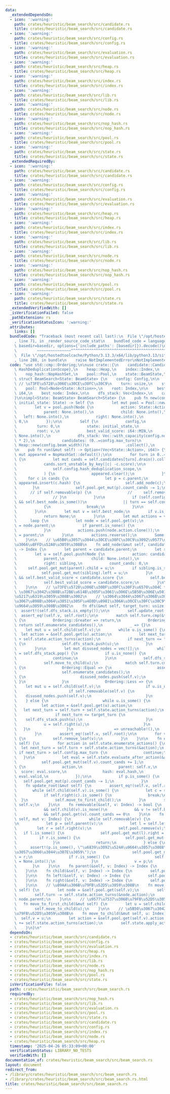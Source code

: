 ```yaml
---
data:
  _extendedDependsOn:
  - icon: ':warning:'
    path: crates/heuristic/beam_search/src/candidate.rs
    title: crates/heuristic/beam_search/src/candidate.rs
  - icon: ':warning:'
    path: crates/heuristic/beam_search/src/config.rs
    title: crates/heuristic/beam_search/src/config.rs
  - icon: ':warning:'
    path: crates/heuristic/beam_search/src/evaluation.rs
    title: crates/heuristic/beam_search/src/evaluation.rs
  - icon: ':warning:'
    path: crates/heuristic/beam_search/src/heap.rs
    title: crates/heuristic/beam_search/src/heap.rs
  - icon: ':warning:'
    path: crates/heuristic/beam_search/src/index.rs
    title: crates/heuristic/beam_search/src/index.rs
  - icon: ':warning:'
    path: crates/heuristic/beam_search/src/lib.rs
    title: crates/heuristic/beam_search/src/lib.rs
  - icon: ':warning:'
    path: crates/heuristic/beam_search/src/node.rs
    title: crates/heuristic/beam_search/src/node.rs
  - icon: ':warning:'
    path: crates/heuristic/beam_search/src/nop_hash.rs
    title: crates/heuristic/beam_search/src/nop_hash.rs
  - icon: ':warning:'
    path: crates/heuristic/beam_search/src/pool.rs
    title: crates/heuristic/beam_search/src/pool.rs
  - icon: ':warning:'
    path: crates/heuristic/beam_search/src/state.rs
    title: crates/heuristic/beam_search/src/state.rs
  _extendedRequiredBy:
  - icon: ':warning:'
    path: crates/heuristic/beam_search/src/candidate.rs
    title: crates/heuristic/beam_search/src/candidate.rs
  - icon: ':warning:'
    path: crates/heuristic/beam_search/src/config.rs
    title: crates/heuristic/beam_search/src/config.rs
  - icon: ':warning:'
    path: crates/heuristic/beam_search/src/evaluation.rs
    title: crates/heuristic/beam_search/src/evaluation.rs
  - icon: ':warning:'
    path: crates/heuristic/beam_search/src/heap.rs
    title: crates/heuristic/beam_search/src/heap.rs
  - icon: ':warning:'
    path: crates/heuristic/beam_search/src/index.rs
    title: crates/heuristic/beam_search/src/index.rs
  - icon: ':warning:'
    path: crates/heuristic/beam_search/src/lib.rs
    title: crates/heuristic/beam_search/src/lib.rs
  - icon: ':warning:'
    path: crates/heuristic/beam_search/src/node.rs
    title: crates/heuristic/beam_search/src/node.rs
  - icon: ':warning:'
    path: crates/heuristic/beam_search/src/nop_hash.rs
    title: crates/heuristic/beam_search/src/nop_hash.rs
  - icon: ':warning:'
    path: crates/heuristic/beam_search/src/pool.rs
    title: crates/heuristic/beam_search/src/pool.rs
  - icon: ':warning:'
    path: crates/heuristic/beam_search/src/state.rs
    title: crates/heuristic/beam_search/src/state.rs
  _extendedVerifiedWith: []
  _isVerificationFailed: false
  _pathExtension: rs
  _verificationStatusIcon: ':warning:'
  attributes:
    links: []
  bundledCode: "Traceback (most recent call last):\n  File \"/opt/hostedtoolcache/Python/3.13.3/x64/lib/python3.13/site-packages/onlinejudge_verify/documentation/build.py\"\
    , line 71, in _render_source_code_stat\n    bundled_code = language.bundle(stat.path,\
    \ basedir=basedir, options={'include_paths': [basedir]}).decode()\n          \
    \         ~~~~~~~~~~~~~~~^^^^^^^^^^^^^^^^^^^^^^^^^^^^^^^^^^^^^^^^^^^^^^^^^^^^^^^^^^^^^^^^^^\n\
    \  File \"/opt/hostedtoolcache/Python/3.13.3/x64/lib/python3.13/site-packages/onlinejudge_verify/languages/rust.py\"\
    , line 288, in bundle\n    raise NotImplementedError\nNotImplementedError\n"
  code: "use std::cmp::Ordering;\n\nuse crate::{\n    candidate::Candidate,\n    config::{Config,\
    \ HashDeduplicationScope},\n    heap::Heap,\n    index::Index,\n    node::Node,\n\
    \    nop_hash::NopHashSet,\n    pool::Pool,\n    state::BeamState,\n};\n\npub\
    \ struct BeamSearch<State: BeamState> {\n    config: Config,\n\n    v: Index,\
    \ // \u73FE\u5728\u306E\u30CE\u30FC\u30C9\n    turn: usize,\n    state: State,\n\
    \    pool: Pool<Node<State::Action>>,\n    root: Index,\n\n    best_valid_score:\
    \ i64,\n    best_node: Index,\n\n    dfs_stack: Vec<Index>,\n    candidates: Vec<Heap<State::Action>>,\n\
    }\n\nimpl<State: BeamState> BeamSearch<State> {\n    pub fn new(config: Config,\
    \ initial_state: State) -> Self {\n        let mut pool = Pool::new(config.nodes_capacity);\n\
    \        let v = pool.push(Node {\n            action: State::Action::default(),\n\
    \            parent: None.into(),\n            child: None.into(),\n         \
    \   left: None.into(),\n            right: None.into(),\n            count_cands:\
    \ 0,\n        });\n\n        Self {\n            config,\n            v,\n   \
    \         turn: 0,\n            state: initial_state,\n            pool,\n   \
    \         root: v,\n            best_valid_score: i64::MIN,\n            best_node:\
    \ None.into(),\n            dfs_stack: Vec::with_capacity(config.nodes_capacity\
    \ * 2),\n            candidates: (0..=config.max_turn)\n                .map(|_|\
    \ Heap::new(config.beam_width))\n                .collect(),\n        }\n    }\n\
    \n    pub fn run(&mut self) -> Option<(Vec<State::Action>, i64)> {\n        let\
    \ mut appeared = NopHashSet::default();\n\n        for turn in 0..=self.config.max_turn\
    \ {\n            let mut cands = self.candidates[turn].drain().collect::<Vec<_>>();\n\
    \            cands.sort_unstable_by_key(|c| -c.score);\n\n            if matches!(\n\
    \                self.config.hash_deduplication_scope,\n                HashDeduplicationScope::PerTurn\n\
    \            ) {\n                appeared.clear();\n            }\n\n       \
    \     for c in cands {\n                let p = c.parent;\n                if\
    \ appeared.insert(c.hash) {\n                    self.add_node(c);\n         \
    \       }\n                self.pool.get_mut(p).count_cands -= 1;\n          \
    \      // if self.removable(p) {\n                //     self.remove_leaf(p);\n\
    \                // }\n            }\n\n            if (self.config.minimize_turn\
    \ && self.best_node.is_some())\n                || turn == self.config.max_turn\n\
    \            {\n                break;\n            }\n\n            self.dfs(turn);\n\
    \        }\n\n        let mut v = self.best_node;\n        if v.is_none() {\n\
    \            return None;\n        }\n\n        let mut actions = vec![];\n  \
    \      loop {\n            let node = self.pool.get(v);\n            let parent\
    \ = node.parent;\n            if parent.is_none() {\n                break;\n\
    \            }\n            actions.push(node.action.clone());\n            v\
    \ = parent;\n        }\n\n        actions.reverse();\n        Some((actions, self.best_valid_score))\n\
    \    }\n\n    // \u65B0\u3057\u3044\u30CE\u30FC\u30C9\u3092\u9577\u7537\u3068\u3057\
    \u3066\u8FFD\u52A0\u3059\u308B\n    fn add_node(&mut self, candidate: Candidate<State::Action>)\
    \ -> Index {\n        let parent = candidate.parent;\n        let sibling = self.pool.get(parent).child;\n\
    \        let u = self.pool.push(Node {\n            action: candidate.action,\n\
    \            parent,\n            child: None.into(),\n            left: None.into(),\n\
    \            right: sibling,\n            count_cands: 0,\n        });\n\n   \
    \     self.pool.get_mut(parent).child = u;\n        if sibling.is_some() {\n \
    \           self.pool.get_mut(sibling).left = u;\n        }\n        if candidate.valid\
    \ && self.best_valid_score < candidate.score {\n            self.best_node = u;\n\
    \            self.best_valid_score = candidate.score;\n        }\n\n        u\n\
    \    }\n\n    // \u73FE\u5728\u306E\u30BF\u30FC\u30F3\u6570\u304C target_turn\
    \ \u3067\u3042\u308B\u72B6\u614B\u305F\u3061\u306E\u5B50\u306E\u5019\u88DC\u3092\
    \u5217\u6319\u3059\u308B\u3002\n    // \u3064\u3044\u3067\u306B\u3001\u9014\u4E2D\
    \u3067\u898B\u3064\u3051\u305F\u4E0D\u8981\u306A\u30CE\u30FC\u30C9\u3092\u524A\
    \u9664\u3059\u308B\u3002\n    fn dfs(&mut self, target_turn: usize) {\n      \
    \  assert!(self.dfs_stack.is_empty());\n\n        self.update_root();\n      \
    \  assert_eq!(self.v, self.root);\n\n        match self.turn.cmp(&target_turn)\
    \ {\n            Ordering::Greater => return,\n            Ordering::Equal =>\
    \ return self.enumerate_candidates(),\n            _ => {}\n        }\n\n    \
    \    let mut u = self.child(self.v);\n        while u.is_some() {\n          \
    \  let action = &self.pool.get(u).action;\n            let next_turn = self.turn\
    \ + self.state.action_turns(action);\n            if next_turn <= target_turn\
    \ {\n                self.dfs_stack.push(u);\n            }\n            u = self.right(u);\n\
    \        }\n\n        let mut disused_nodes = vec![];\n        while let Some(u)\
    \ = self.dfs_stack.pop() {\n            if u.is_none() {\n                self.move_to_parent();\n\
    \                continue;\n            }\n\n            self.dfs_stack.push(None.into());\n\
    \            self.move_to_child(u);\n            match self.turn.cmp(&target_turn)\
    \ {\n                Ordering::Equal => {\n                    assert!(self.child(self.v).is_none());\n\
    \                    self.enumerate_candidates();\n                    if self.removable(self.v)\
    \ {\n                        disused_nodes.push(self.v);\n                   \
    \ }\n                }\n                Ordering::Less => {\n                \
    \    let mut u = self.child(self.v);\n                    if u.is_none() {\n \
    \                       if self.removable(self.v) {\n                        \
    \    disused_nodes.push(self.v);\n                        }\n                \
    \    } else {\n                        while u.is_some() {\n                 \
    \           let action = &self.pool.get(u).action;\n                         \
    \   let next_turn = self.turn + self.state.action_turns(action);\n           \
    \                 if next_turn <= target_turn {\n                            \
    \    self.dfs_stack.push(u);\n                            }\n                \
    \            u = self.right(u);\n                        }\n                 \
    \   }\n                }\n                _ => unreachable!(),\n            }\n\
    \        }\n        assert_eq!(self.v, self.root);\n\n        for v in disused_nodes\
    \ {\n            self.remove_leaf(v);\n        }\n    }\n\n    fn enumerate_candidates(&mut\
    \ self) {\n        for action in self.state.enumerate_actions() {\n          \
    \  let next_turn = self.turn + self.state.action_turns(&action);\n           \
    \ if next_turn > self.config.max_turn {\n                continue;\n         \
    \   }\n\n            let eval = self.state.evaluate_after_action(&action);\n \
    \           self.pool.get_mut(self.v).count_cands += 1;\n            let p = self.candidates[next_turn].push(Candidate\
    \ {\n                action,\n                parent: self.v,\n              \
    \  score: eval.score,\n                hash: eval.hash,\n                valid:\
    \ eval.valid,\n            });\n\n            if p.is_some() {\n             \
    \   self.pool.get_mut(p).count_cands -= 1;\n            }\n        }\n    }\n\n\
    \    fn update_root(&mut self) {\n        assert_eq!(self.v, self.root);\n\n \
    \       while self.child(self.v).is_some() {\n            let c = self.child(self.v);\n\
    \            if self.right(c).is_some() {\n                break;\n          \
    \  }\n            self.move_to_first_child();\n        }\n        self.root =\
    \ self.v;\n    }\n\n    fn removable(&self, v: Index) -> bool {\n        v.is_some()\n\
    \            && self.child(v).is_none()\n            && v != self.best_node\n\
    \            && self.pool.get(v).count_cands == 0\n    }\n\n    fn remove_leaf(&mut\
    \ self, mut v: Index) {\n        while self.removable(v) {\n            assert!(self.child(v).is_none());\n\
    \n            let p = self.parent(v);\n            let l = self.left(v);\n   \
    \         let r = self.right(v);\n            self.pool.remove(v);\n         \
    \   if l.is_some() {\n                self.pool.get_mut(l).right = r;\n      \
    \          if r.is_some() {\n                    self.pool.get_mut(r).left = l;\n\
    \                }\n                return;\n            } else {\n          \
    \      assert!(p.is_some(), \"\u6839\u3092\u524A\u9664\u3057\u3088\u3046\u3068\
    \u3057\u3066\u3044\u307E\u3059\");\n                self.pool.get_mut(p).child\
    \ = r;\n                if r.is_some() {\n                    self.pool.get_mut(r).left\
    \ = None.into();\n                }\n                v = p;\n            }\n \
    \       }\n    }\n\n    fn parent(&self, v: Index) -> Index {\n        self.pool.get(v).parent\n\
    \    }\n\n    fn child(&self, v: Index) -> Index {\n        self.pool.get(v).child\n\
    \    }\n\n    fn left(&self, v: Index) -> Index {\n        self.pool.get(v).left\n\
    \    }\n\n    fn right(&self, v: Index) -> Index {\n        self.pool.get(v).right\n\
    \    }\n\n    // \u89AA\u306B\u79FB\u52D5\u3059\u308B\n    fn move_to_parent(&mut\
    \ self) {\n        let node = &self.pool.get(self.v);\n        self.state.revert_action(&node.action);\n\
    \        self.turn -= self.state.action_turns(&node.action);\n        self.v =\
    \ node.parent;\n    }\n\n    // \u9577\u7537\u306B\u79FB\u52D5\u3059\u308B\n \
    \   fn move_to_first_child(&mut self) {\n        let u = self.child(self.v);\n\
    \        self.move_to_child(u);\n    }\n\n    // \u5B50\u3067\u3042\u308B u \u306B\
    \u79FB\u52D5\u3059\u308B\n    fn move_to_child(&mut self, u: Index) {\n      \
    \  self.v = u;\n        let action = &self.pool.get(self.v).action;\n        self.turn\
    \ += self.state.action_turns(action);\n        self.state.apply_action(action);\n\
    \    }\n}\n"
  dependsOn:
  - crates/heuristic/beam_search/src/candidate.rs
  - crates/heuristic/beam_search/src/config.rs
  - crates/heuristic/beam_search/src/evaluation.rs
  - crates/heuristic/beam_search/src/heap.rs
  - crates/heuristic/beam_search/src/index.rs
  - crates/heuristic/beam_search/src/lib.rs
  - crates/heuristic/beam_search/src/node.rs
  - crates/heuristic/beam_search/src/nop_hash.rs
  - crates/heuristic/beam_search/src/pool.rs
  - crates/heuristic/beam_search/src/state.rs
  isVerificationFile: false
  path: crates/heuristic/beam_search/src/beam_search.rs
  requiredBy:
  - crates/heuristic/beam_search/src/nop_hash.rs
  - crates/heuristic/beam_search/src/lib.rs
  - crates/heuristic/beam_search/src/evaluation.rs
  - crates/heuristic/beam_search/src/pool.rs
  - crates/heuristic/beam_search/src/state.rs
  - crates/heuristic/beam_search/src/candidate.rs
  - crates/heuristic/beam_search/src/config.rs
  - crates/heuristic/beam_search/src/index.rs
  - crates/heuristic/beam_search/src/node.rs
  - crates/heuristic/beam_search/src/heap.rs
  timestamp: '2025-04-26 05:33:09+00:00'
  verificationStatus: LIBRARY_NO_TESTS
  verifiedWith: []
documentation_of: crates/heuristic/beam_search/src/beam_search.rs
layout: document
redirect_from:
- /library/crates/heuristic/beam_search/src/beam_search.rs
- /library/crates/heuristic/beam_search/src/beam_search.rs.html
title: crates/heuristic/beam_search/src/beam_search.rs
---
```


